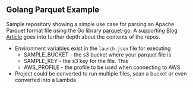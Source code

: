## Golang Parquet Example

Sample repository showing a simple use case for parsing an Apache Parquet format file using the Go library [parquet-go](https://github.com/fraugster/parquet-go).  A supporting [Blog Article](https://www.binaryheap.com/nvqj) goes into further depth about the contents of the repos.

  * Environment variables exist in the `launch.json` file for executing
    * SAMPLE_BUCKET - the s3 bucket where your parquet file is
    * SAMPLE_KEY - the s3 key for the file. This 
    * AWS_PROFILE - the profile to be used when connecting to AWS
  * Project could be converted to run multiple files, scan a bucket or even converted into a Lambda
